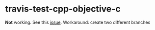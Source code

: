 travis-test-cpp-objective-c
===========================

**Not** working. See this [issue](https://github.com/travis-ci/travis-ci/issues/216).
Workaround: create two different branches
